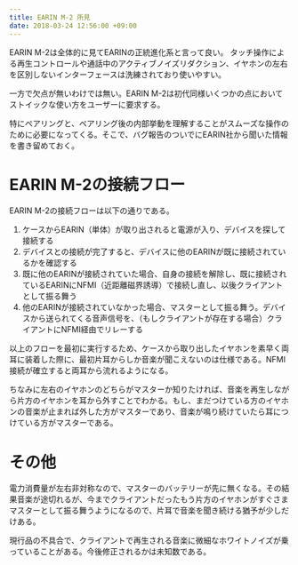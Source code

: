 ```yaml
---
title: EARIN M-2 所見
date: 2018-03-24 12:56:00 +09:00
---
```


EARIN M-2は全体的に見てEARINの正統進化系と言って良い。
タッチ操作による再生コントロールや通話中のアクティブノイズリダクション、イヤホンの左右を区別しないインターフェースは洗練されており使いやすい。

一方で欠点が無いわけでは無い。EARIN M-2は初代同様いくつかの点においてストイックな使い方をユーザーに要求する。

特にペアリングと、ペアリング後の内部挙動を理解することがスムーズな操作のために必要になってくる。そこで、バグ報告のついでにEARIN社から聞いた情報を書き留めておく。

# EARIN M-2の接続フロー

EARIN M-2の接続フローは以下の通りである。

1. ケースからEARIN（単体）が取り出されると電源が入り、デバイスを探して接続する
2. デバイスとの接続が完了すると、デバイスに他のEARINが既に接続されているかを確認する
3. 既に他のEARINが接続されていた場合、自身の接続を解除し、既に接続されているEARINにNFMI（近距離磁界誘導）で接続し直し、以後クライアントとして振る舞う
4. 他のEARINが接続されていなかった場合、マスターとして振る舞う。デバイスから送られてくる音声信号を、（もしクライアントが存在する場合）クライアントにNFMI経由でリレーする

以上のフローを最初に実行するため、ケースから取り出したイヤホンを素早く両耳に装着した際に、最初片耳からしか音楽が聞こえないのは仕様である。NFMI接続が確立すると両耳から流れるようになる。

ちなみに左右のイヤホンのどちらがマスターか知りたければ、音楽を再生しながら片方のイヤホンを耳から外すことでわかる。もし、まだつけている方のイヤホンの音楽が止まれば外した方がマスターであり、音楽が鳴り続けていたら耳につけている方がマスターである。

# その他

電力消費量が左右非対称なので、マスターのバッテリーが先に無くなる。その結果音楽が途切れるが、今までクライアントだったもう片方のイヤホンがすぐさまマスターとして振る舞うようになるので、片耳で音楽を聞き続ける猶予が少しだけある。

現行品の不具合で、クライアントで再生される音楽に微細なホワイトノイズが乗っていることがある。今後修正されるかは未知数である。